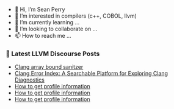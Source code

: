 - 👋 Hi, I’m Sean Perry
- 👀 I’m interested in compilers (c++, COBOL, llvm)
- 🌱 I’m currently learning ...
- 💞️ I’m looking to collaborate on ...
- 📫 How to reach me ...

<!---
s66perry/s66perry is a ✨ special ✨ repository because its `README.md` (this file) appears on your GitHub profile.
You can click the Preview link to take a look at your changes.
--->
### 📕 Latest LLVM Discourse Posts

<!-- DISCOURSE-LLVM:START -->
- [Clang array bound sanitzer](https://discourse.llvm.org/t/clang-array-bound-sanitzer/86044#post_4)
- [Clang Error Index: A Searchable Platform for Exploring Clang Diagnostics](https://discourse.llvm.org/t/clang-error-index-a-searchable-platform-for-exploring-clang-diagnostics/86071#post_1)
- [How to get profile information](https://discourse.llvm.org/t/how-to-get-profile-information/85993#post_4)
- [How to get profile information](https://discourse.llvm.org/t/how-to-get-profile-information/85993#post_3)
- [How to get profile information](https://discourse.llvm.org/t/how-to-get-profile-information/85993#post_2)
<!-- DISCOURSE-LLVM:END -->
